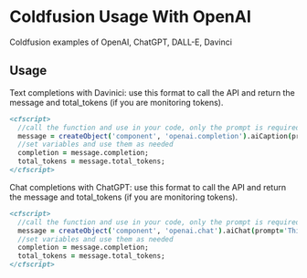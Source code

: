 # Coldfusion Usage With OpenAI
Coldfusion examples of OpenAI, ChatGPT, DALL-E, Davinci


## Usage

Text completions with Davinici: use this format to call the API and return the message and total_tokens (if you are monitoring tokens).

```coldfusion
<cfscript>
  //call the function and use in your code, only the prompt is required, the rest are optional
  message = createObject('component', 'openai.completion').aiCaption(prompt='This is a test prompt.', temperature=0.7, max_tokens=250, top_p=0.8, frequency_penalty=0, presence_penalty=0.0);
  //set variables and use them as needed
  completion = message.completion;
  total_tokens = message.total_tokens;
</cfscript>
```

Chat completions with ChatGPT: use this format to call the API and return the message and total_tokens (if you are monitoring tokens).

```coldfusion
<cfscript>
  //call the function and use in your code, only the prompt is required, the role sets the system type
  message = createObject('component', 'openai.chat').aiChat(prompt='This is a test prompt.', role='marketing assistant');
  //set variables and use them as needed
  completion = message.completion;
  total_tokens = message.total_tokens;
</cfscript>
```
